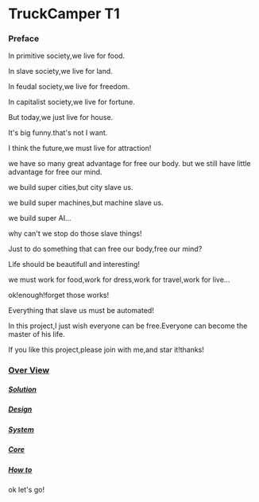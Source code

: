# TruckCamper T1
### Preface

In primitive society,we live for food.

In slave society,we live for land.

In feudal society,we live for freedom.

In capitalist society,we live for fortune.

But today,we just live for house.

It's big funny.that's not I want.

I think the future,we must live for attraction!

we have so many great advantage for free our body.
but we still have little advantage for free our mind.

we build super cities,but city slave us.

we build super machines,but machine slave us.

we build super AI...

why can't we stop do those slave things!

Just to do something that can free our body,free our mind?

Life should be beautifull and interesting!

we must work for food,work for dress,work for travel,work for live...

ok!enough!forget those works!

Everything that slave us must be automated!

In this project,I just wish everyone can be free.Everyone can become the master of his life.

If you like this project,please join with me,and star it!thanks!

### [Over View](./Overview.md)
##### [Solution](./Solution.md)
##### [Design](./Design.md)
##### [System](./System.md)
##### [Core](./Core.md)
##### [How to](./HowTo.md)

ok let's go!